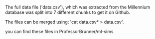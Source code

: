 The full data file ('data.csv'), which was extracted from the Millennium database was split into 7 different chunks to get it on Github. 

The files can be merged using: 'cat data.csv* > data.csv'.

you can find these files in ProfessorBrunner/ml-sims 
